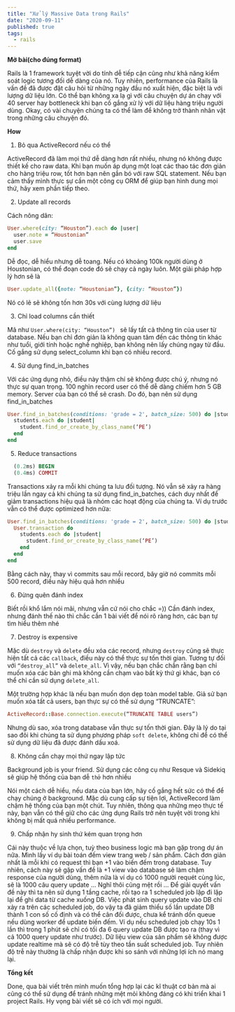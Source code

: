 ```yaml
---
title: "Xử lý Massive Data trong Rails"
date: "2020-09-11"
published: true
tags:
  - rails
---
```

**Mở bài(cho đúng format)**

Rails là 1 framework tuyệt vời do tính dễ tiếp cận cũng như khả năng kiểm soát logic tương đối dễ dàng của nó. Tuy nhiên, performance của Rails là vấn đề đã được đặt câu hỏi từ những ngày đầu nó xuất hiện, đặc biệt là với lượng dữ liệu lớn. Có thể bạn không xa lạ gì với câu chuyện dự án chạy với 40 server hay bottleneck khi bạn cố gắng xử lý với dữ liệu hàng triệu người dùng. Okay, có vài chuyện chúng ta có thể làm để không trở thành nhân vật trong những câu chuyện đó.

**How**

1. Bỏ qua ActiveRecord nếu có thể

ActiveRecord đã làm mọi thứ dễ dàng hơn rất nhiều, nhưng nó không được thiết kế cho raw data. Khi bạn muốn áp dụng một loạt các thao tác đơn giản cho hàng triệu row, tốt hơn bạn nên gắn bó với raw SQL statement. Nếu bạn cảm thấy mình thực sự cần một công cụ ORM để giúp bạn hình dung mọi thứ, hãy xem phần tiếp theo.

2. Update all records

Cách nông dân:

```ruby
User.where(city: “Houston”).each do |user|
  user.note = “Houstonian”
  user.save
end
  ```

Dễ đọc, dễ hiểu nhưng dễ toang. Nếu có khoảng 100k người dùng ở Houstonian, có thể đoạn code đó sẽ chạy cả ngày luôn. Một giải pháp hợp lý hơn sẽ là

```ruby
User.update_all({note: “Houstonian”}, {city: “Houston”})
```

Nó có lẽ sẽ không tốn hơn 30s với cùng lượng dữ liệu

3. Chỉ load columns cần thiết

Mã như `User.where(city: “Houston”) ` sẽ lấy tất cả thông tin của user từ database. Nếu bạn chỉ đơn giản là không quan tâm đến các thông tin khác như tuổi, giới tính hoặc nghề nghiệp, bạn không nên lấy chúng ngay từ đầu. Cố gắng sử dụng select_column khi bạn có nhiều record.

4. Sử dụng find_in_batches

Với các ứng dụng nhỏ, điều này thậm chí sẽ không được chú ý, nhưng nó thực sự quan trọng. 100 nghìn record user có thể dễ dàng chiếm hơn 5 GB memory. Server của bạn có thể sẽ crash. Do đó, bạn nên sử dụng find_in_batches

```ruby
User.find_in_batches(conditions: 'grade = 2', batch_size: 500) do |students|
  students.each do |student|
    student.find_or_create_by_class_name(‘PE’)
  end
end
```

5. Reduce transactions

```ruby
  (0.2ms) BEGIN
  (0.4ms) COMMIT
```

Transactions xảy ra mỗi khi chúng ta lưu đối tượng. Nó vẫn sẽ xảy ra hàng triệu lần ngay cả khi chúng ta sử dụng find_in_batches, cách duy nhất để giảm transactions hiệu quả là nhóm các hoạt động của chúng ta. Ví dụ trước vẫn có thể được optimized hơn nữa:

```ruby
User.find_in_batches(conditions: 'grade = 2', batch_size: 500) do |students|
  User.transaction do
    students.each do |student|
      student.find_or_create_by_class_name(‘PE’)
    end
  end
end
```

Bằng cách này, thay vì commits sau mỗi record, bây giờ nó commits mỗi 500 record, điều này hiệu quả hơn nhiều

6. Đừng quên đánh index

Biết rồi khổ lắm nói mãi, nhưng vẫn cứ nói cho chắc =)) Cần đánh index, nhưng đánh thế nào thì chắc cần 1 bài viết để nói rõ ràng hơn, các bạn tự tìm hiểu thêm nhé

7. Destroy is expensive

Mặc dù `destroy` và `delete` đều xóa các record, nhưng `destroy` cũng sẽ thực hiện tất cả các `callback`, điều này có thể thực sự tốn thời gian. Tương tự đối với `“destroy_all”` và `delete_all`. Vì vậy, nếu bạn chắc chắn rằng bạn chỉ muốn xóa các bản ghi mà không cần chạm vào bất kỳ thứ gì khác, bạn có thể chỉ cần sử dụng `delete_all`.

Một trường hợp khác là nếu bạn muốn dọn dẹp toàn model table. Giả sử bạn muốn xóa tất cả users, bạn thực sự có thể sử dụng “TRUNCATE”:

```ruby
ActiveRecord::Base.connection.execute(“TRUNCATE TABLE users”)
```

Nhưng dù sao, xóa trong database vẫn thực sự tốn thời gian. Đây là lý do tại sao đôi khi chúng ta sử dụng phương pháp `soft delete`, không chỉ để có thể sử dụng dữ liệu đã được đánh dấu xoá.

8. Không cần chạy mọi thứ ngay lập tức

Background job is your friend. Sử dụng các công cụ như Resque và Sidekiq sẽ giúp hệ thống của bạn dễ `thở` hơn nhiều

Nói một cách dễ hiểu, nếu data của bạn lớn, hãy cố gắng hết sức có thể để chạy chúng ở background. Mặc dù cung cấp sự tiện lợi, ActiveRecord làm chậm hệ thống của bạn một chút. Tuy nhiên, thông qua những mẹo thực tế này, bạn vẫn có thể giữ cho các ứng dụng Rails trở nên tuyệt vời trong khi không bị mất quá nhiều performance.

9. Chấp nhận hy sinh thứ kém quan trọng hơn

Cái này thuộc về lựa chọn, tuỳ theo business logic mà bạn gặp trong dự án nữa. Mình lấy ví dụ bài toán đếm view trang web / sản phẩm. Cách đơn giản nhất là mỗi khi có request thì bạn +1 vào biến đếm trong database. Tuy nhiên, cách này sẽ gặp vấn đề là +1 view vào database sẽ làm chậm response của người dùng, thêm nữa là ví dụ có 1000 người requét cùng lúc, sẽ là 1000 câu query update ... Nghĩ thôi cũng mệt rồi ...
Để giải quyết vấn đề này thì ta nên sử dụng 1 tầng cache, rồi tạo ra 1 scheduled job lặp đi lặp lại để ghi data từ cache xuống DB. Việc phát sinh query update vào DB chỉ xảy ra trên các scheduled job, do vậy ta đã giảm thiểu số lần update DB thành 1 con số cố định và có thể cân đối được, chưa kể tránh dồn queue nếu dùng worker để update biến đếm. Ví dụ nếu scheduled job chạy 10s 1 lần thì trong 1 phút sẽ chỉ có tối đa 6 query update DB được tạo ra (thay vì cả 1000 query update như trước). Dữ liệu view của sản phẩm sẽ không được update realtime mà sẽ có độ trễ tùy theo tần suất scheduled job. Tuy nhiên độ trễ này thường là chấp nhận được khi so sánh với những lợi ích nó mang lại.

**Tổng kết**

Done, qua bài viết trên mình muốn tổng hợp lại các kĩ thuật cơ bản mà ai cũng có thể sử dụng để tránh những mệt mỏi không đáng có khi triển khai 1 project Rails. Hy vọng bài viết sẽ có ích với mọi người.
